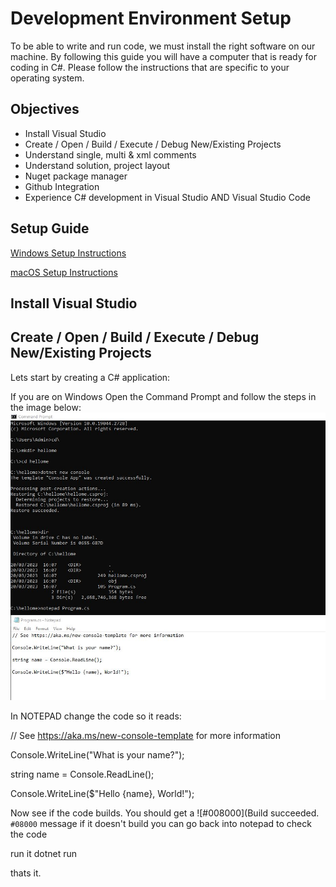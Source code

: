 # Development Environment Setup

To be able to write and run code, we must install the right software on our machine. By following this guide you will have a computer that is ready for coding in C#. Please follow the instructions that are specific to your operating system.

## Objectives


- Install Visual Studio 
- Create / Open / Build / Execute / Debug New/Existing Projects
- Understand single, multi & xml comments
- Understand solution, project layout
- Nuget package manager
- Github Integration
- Experience C# development in Visual Studio AND Visual Studio Code


## Setup Guide

[Windows Setup Instructions](windows-setup-instructions.md)

[macOS Setup Instructions](macOS-setup-instructions.md)


## Install Visual Studio

## Create / Open / Build / Execute / Debug New/Existing Projects
Lets start by creating a C# application:

If you are on Windows Open the Command Prompt and follow the steps in the image below:
![](./images/dotnet_new.JPG)


In NOTEPAD change the code so it reads:


// See https://aka.ms/new-console-template for more information

Console.WriteLine("What is your name?");

string name = Console.ReadLine();

Console.WriteLine($"Hello {name}, World!");


Now see if the code builds.  You should get a  ![#008000](Build succeeded. `#08000` message
if it doesn't build you can 
go back into notepad to check 
the code 

run it                            dotnet run

thats it. 




